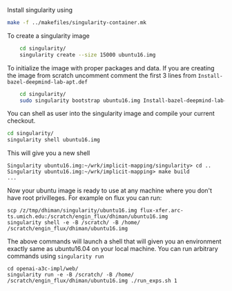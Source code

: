 Install singularity using

``` bash
make -f ../makefiles/singularity-container.mk
```
To create a singularity image

``` bash
    cd singularity/
    singularity create --size 15000 ubuntu16.img
```


To initialize the image with proper packages and data. If you are creating the
image from scratch uncomment comment the first 3 lines from
`Install-bazel-deepmind-lab-apt.def`


``` bash
    cd singularity/
    sudo singularity bootstrap ubuntu16.img Install-bazel-deepmind-lab-apt.def
```

You can shell as user into the singularity image and compile your current checkout.

``` bash
cd singularity/
singularity shell ubuntu16.img
```
This will give you a new shell

    Singularity ubuntu16.img:~/wrk/implicit-mapping/singularity> cd ..
    Singularity ubuntu16.img:~/wrk/implicit-mapping> make build
    ...

Now your ubuntu image is ready to use at any machine where you don't have root
privilleges. For example on flux you can run:


    scp /z/tmp/dhiman/singularity/ubuntu16.img flux-xfer.arc-ts.umich.edu:/scratch/engin_flux/dhiman/ubuntu16.img
    singularity shell -e -B /scratch/ -B /home/ /scratch/engin_flux/dhiman/ubuntu16.img


The above commands will launch a shell that will given you an environment
exactly same as ubuntu16.04 on your local machine. You can run arbitrary
commands using `singularity run`


    cd openai-a3c-impl/web/
    singularity run -e -B /scratch/ -B /home/ /scratch/engin_flux/dhiman/ubuntu16.img ./run_exps.sh 1
